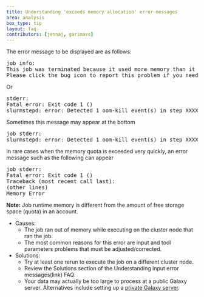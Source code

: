 ```yaml
---
title: Understanding 'exceeds memory allocation' error messages
area: analysis
box_type: tip
layout: faq
contributors: [jennaj, garimavs]
---
```


The error message to be displayed are as follows:
<pre>
job info:
This job was terminated because it used more memory than it was allocated.
Please click the bug icon to report this problem if you need help.
</pre>

Or
<pre>
stderr:
Fatal error: Exit code 1 ()
slurmstepd: error: Detected 1 oom-kill event(s) in step XXXXXXX.batch cgroup.
</pre>

Sometimes this message may appear at the bottom
<pre>
job stderr:
slurmstepd: error: Detected 1 oom-kill event(s) in step XXXXXXX.batch cgroup.
</pre>

In rare cases when the memory quota is exceeded very quickly, an error message such as the following can appear
<pre>
job stderr:
Fatal error: Exit code 1 ()
Traceback (most recent call last):
(other lines)
Memory Error
</pre>

**Note:** Job runtime memory is different from the amount of free storage space (quota) in an account.

- Causes:
    - The job ran out of memory while executing on the cluster node that ran the job.
    - The most common reasons for this error are input and tool parameters problems that must be adjusted/corrected.
- Solutions:
    - Try at least one rerun to execute the job on a different cluster node.
    - Review the Solutions section of the Understanding input error messages(link) FAQ.
    - Your data may actually be too large to process at a public Galaxy server. Alternatives include setting up a [private Galaxy server](https://training.galaxyproject.org/training-material/faqs/gtn/galaxy_usage.html).
